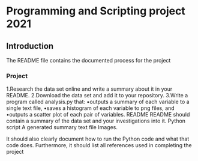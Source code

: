 # Programming and Scripting project 2021

## Introduction
The README file contains the documented process for the project

### Project 
1.Research the data set online and write a summary about it in your README. 
2.Download the data set and add it to your repository. 
3.Write a program called analysis.py that:
•outputs a summary of each variable to a single text file, 
•saves a histogram of each variable to png files, and 
•outputs a scatter plot of each pair of variables.
    README
        README should contain a summary of the data set and your investigations into it.
    Python script
    A generated summary text file
    Images. 

It should also clearly document how to run the Python code and what that code does. 
Furthermore, it should list all references used in completing the project

